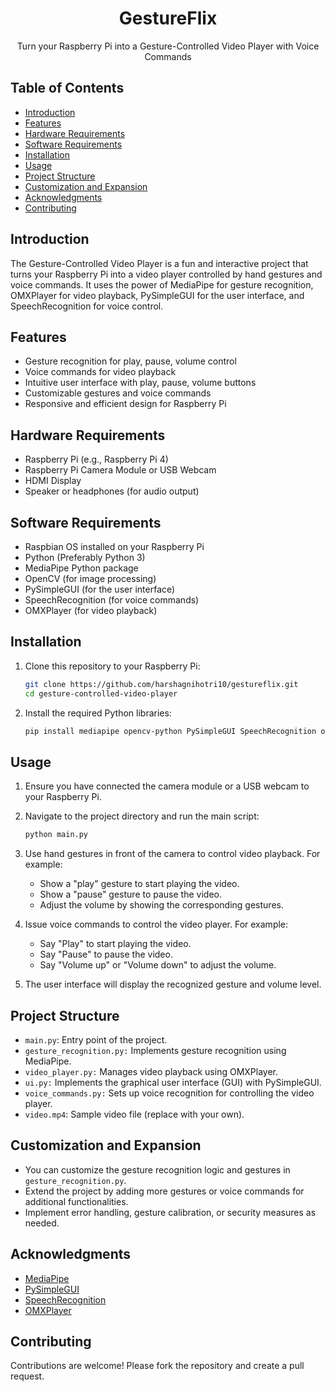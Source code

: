 <h1 align="center">GestureFlix</h1>
<p align="center">Turn your Raspberry Pi into a Gesture-Controlled Video Player with Voice Commands</p>

## Table of Contents
- [Introduction](#introduction)
- [Features](#features)
- [Hardware Requirements](#hardware-requirements)
- [Software Requirements](#software-requirements)
- [Installation](#installation)
- [Usage](#usage)
- [Project Structure](#project-structure)
- [Customization and Expansion](#customization-and-expansion)
- [Acknowledgments](#acknowledgments)
- [Contributing](#contributing)


## Introduction
The Gesture-Controlled Video Player is a fun and interactive project that turns your Raspberry Pi into a video player controlled by hand gestures and voice commands. It uses the power of MediaPipe for gesture recognition, OMXPlayer for video playback, PySimpleGUI for the user interface, and SpeechRecognition for voice control.

## Features
- Gesture recognition for play, pause, volume control
- Voice commands for video playback
- Intuitive user interface with play, pause, volume buttons
- Customizable gestures and voice commands
- Responsive and efficient design for Raspberry Pi

## Hardware Requirements

- Raspberry Pi (e.g., Raspberry Pi 4)
- Raspberry Pi Camera Module or USB Webcam
- HDMI Display
- Speaker or headphones (for audio output)

## Software Requirements

- Raspbian OS installed on your Raspberry Pi
- Python (Preferably Python 3)
- MediaPipe Python package
- OpenCV (for image processing)
- PySimpleGUI (for the user interface)
- SpeechRecognition (for voice commands)
- OMXPlayer (for video playback)


## Installation

1. Clone this repository to your Raspberry Pi:

   ```bash
   git clone https://github.com/harshagnihotri10/gestureflix.git
   cd gesture-controlled-video-player
   ```

2. Install the required Python libraries:

   ```bash
   pip install mediapipe opencv-python PySimpleGUI SpeechRecognition omxplayer-wrapper
   ```
## Usage

1. Ensure you have connected the camera module or a USB webcam to your Raspberry Pi.

2. Navigate to the project directory and run the main script:

   ```bash
   python main.py
   ```

3. Use hand gestures in front of the camera to control video playback. For example:
   - Show a "play" gesture to start playing the video.
   - Show a "pause" gesture to pause the video.
   - Adjust the volume by showing the corresponding gestures.

4. Issue voice commands to control the video player. For example:
   - Say "Play" to start playing the video.
   - Say "Pause" to pause the video.
   - Say "Volume up" or "Volume down" to adjust the volume.

5. The user interface will display the recognized gesture and volume level.


## Project Structure
- `main.py`: Entry point of the project.
- `gesture_recognition.py:` Implements gesture recognition using MediaPipe.
- `video_player.py:` Manages video playback using OMXPlayer.
- `ui.py:` Implements the graphical user interface (GUI) with PySimpleGUI.
- `voice_commands.py:` Sets up voice recognition for controlling the video player.
- `video.mp4`: Sample video file (replace with your own).

## Customization and Expansion

- You can customize the gesture recognition logic and gestures in `gesture_recognition.py`.
- Extend the project by adding more gestures or voice commands for additional functionalities.
- Implement error handling, gesture calibration, or security measures as needed.

## Acknowledgments

- [MediaPipe](https://mediapipe.dev/)
- [PySimpleGUI](https://pysimplegui.readthedocs.io/en/latest/)
- [SpeechRecognition](https://pypi.org/project/SpeechRecognition/)
- [OMXPlayer](https://github.com/popcornmix/omxplayer)

## Contributing
Contributions are welcome! Please fork the repository and create a pull request.

